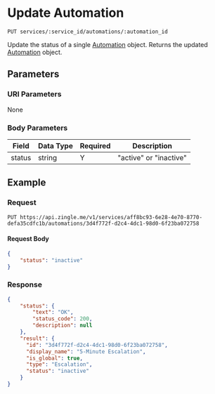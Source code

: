 # Update Automation 

    PUT services/:service_id/automations/:automation_id
    
Update the status of a single [Automation][] object. Returns the updated [Automation][] object.

## Parameters
### URI Parameters
None
### Body Parameters
Field | Data Type | Required | Description
--- | --- | --- | ---
status | string | Y | "active" or "inactive"

## Example
### Request

    PUT https://api.zingle.me/v1/services/aff8bc93-6e28-4e70-8770-defa35cdfc1b/automations/3d4f772f-d2c4-4dc1-98d0-6f23ba072758
#### Request Body
```json
{
    "status": "inactive"
}
```

### Response
``` json
{
    "status": {
        "text": "OK",
        "status_code": 200,
        "description": null
    },
    "result": {
      "id": "3d4f772f-d2c4-4dc1-98d0-6f23ba072758",
      "display_name": "5-Minute Escalation",
      "is_global": true,
      "type": "Escalation",
      "status": "inactive"
    }
}
```

[Overview - Request Modifiers]: /README.md#request-modifiers
[Automation]: README.md
